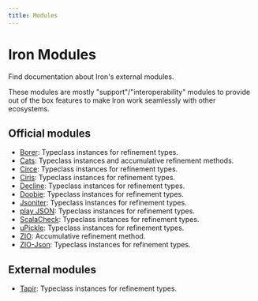 ```yaml
---
title: Modules
---
```


# Iron Modules

Find documentation about Iron's external modules.

These modules are mostly "support"/"interoperability" modules to provide out of the box features to make Iron work seamlessly with other ecosystems.

## Official modules
- [Borer](borer.md): Typeclass instances for refinement types.
- [Cats](cats.md): Typeclass instances and accumulative refinement methods.
- [Circe](circe.md): Typeclass instances for refinement types.
- [Ciris](ciris.md): Typeclass instances for refinement types.
- [Decline](decline.md): Typeclass instances for refinement types.
- [Doobie](doobie.md): Typeclass instances for refinement types.
- [Jsoniter](jsoniter.md): Typeclass instances for refinement types.
- [play JSON](play-json.md): Typeclass instances for refinement types.
- [ScalaCheck](scalacheck.md): Typeclass instances for refinement types.
- [uPickle](upickle.md): Typeclass instances for refinement types.
- [ZIO](zio.md): Accumulative refinement method.
- [ZIO-Json](zio-json.md): Typeclass instances for refinement types.

## External modules
- [Tapir](https://tapir.softwaremill.com/en/latest/endpoint/integrations.html#iron-integration):
Typeclass instances for refinement types.
